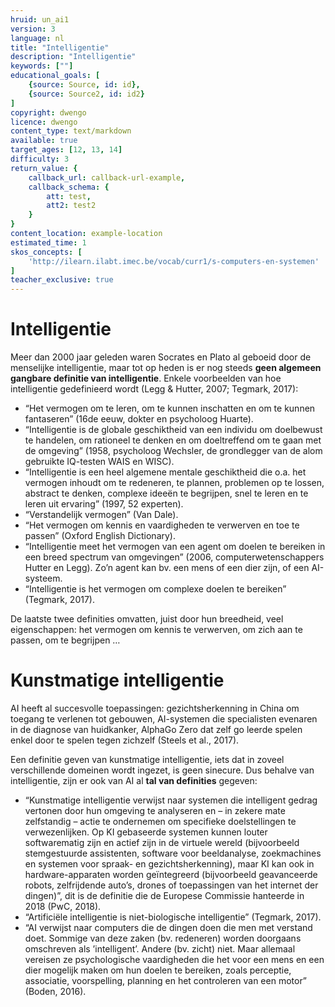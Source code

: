 ```yaml
---
hruid: un_ai1
version: 3
language: nl
title: "Intelligentie"
description: "Intelligentie"
keywords: [""]
educational_goals: [
    {source: Source, id: id}, 
    {source: Source2, id: id2}
]
copyright: dwengo
licence: dwengo
content_type: text/markdown
available: true
target_ages: [12, 13, 14]
difficulty: 3
return_value: {
    callback_url: callback-url-example,
    callback_schema: {
        att: test,
        att2: test2
    }
}
content_location: example-location
estimated_time: 1
skos_concepts: [
    'http://ilearn.ilabt.imec.be/vocab/curr1/s-computers-en-systemen'
]
teacher_exclusive: true
---
```


# Intelligentie

Meer dan 2000 jaar geleden waren Socrates en Plato al geboeid door de menselijke intelligentie, maar tot op heden is er nog steeds **geen algemeen gangbare definitie van intelligentie**. Enkele voorbeelden van hoe intelligentie gedefinieerd wordt (Legg & Hutter, 2007; Tegmark, 2017):

- “Het vermogen om te leren, om te kunnen inschatten en om te kunnen fantaseren” (16de eeuw, dokter en psycholoog Huarte). 
- “Intelligentie is de globale geschiktheid van een individu om doelbewust te handelen, om rationeel te denken en om doeltreffend om te gaan met de omgeving” (1958, psycholoog Wechsler, de grondlegger van de alom gebruikte IQ-testen WAIS en WISC). 
- “Intelligentie is een heel algemene mentale geschiktheid die o.a. het vermogen inhoudt om te redeneren, te plannen, problemen op te lossen, abstract te denken, complexe ideeën te begrijpen, snel te leren en te leren uit ervaring” (1997, 52 experten). 
- “Verstandelijk vermogen” (Van Dale). 
- “Het vermogen om kennis en vaardigheden te verwerven en toe te passen” (Oxford English Dictionary). 
- “Intelligentie meet het vermogen van een agent om doelen te bereiken in een breed spectrum van omgevingen” (2006, computerwetenschappers Hutter en Legg). Zo’n agent kan bv. een mens of een dier zijn, of een AI-systeem. 
- “Intelligentie is het vermogen om complexe doelen te bereiken” (Tegmark, 2017). 

De laatste twee definities omvatten, juist door hun breedheid, veel eigenschappen: het vermogen om kennis te verwerven, om zich aan te passen, om te begrijpen …

# Kunstmatige intelligentie

AI heeft al succesvolle toepassingen: gezichtsherkenning in China om toegang te verlenen tot gebouwen, AI-systemen die specialisten evenaren in de diagnose van huidkanker, AlphaGo Zero dat zelf go leerde spelen enkel door te spelen tegen zichzelf (Steels et al., 2017).

Een definitie geven van kunstmatige intelligentie, iets dat in zoveel verschillende domeinen wordt ingezet, is geen sinecure. Dus behalve van intelligentie, zijn er ook van AI al **tal van definities** gegeven: 

- “Kunstmatige intelligentie verwijst naar systemen die intelligent gedrag vertonen door hun omgeving te analyseren en – in zekere mate zelfstandig – actie te ondernemen om specifieke doelstellingen te verwezenlijken. Op KI gebaseerde systemen kunnen louter softwarematig zijn en actief zijn in de virtuele wereld (bijvoorbeeld stemgestuurde assistenten, software voor beeldanalyse, zoekmachines en systemen voor spraak- en gezichtsherkenning), maar KI kan ook in hardware-apparaten worden geïntegreerd (bijvoorbeeld geavanceerde robots, zelfrijdende auto’s, drones of toepassingen van het internet der dingen)”, dit is de definitie die de Europese Commissie hanteerde in 2018 (PwC, 2018). 
- “Artificiële intelligentie is niet-biologische intelligentie” (Tegmark, 2017). 
- “AI verwijst naar computers die de dingen doen die men met verstand doet. Sommige van deze zaken (bv. redeneren) worden doorgaans omschreven als ’intelligent’. Andere (bv. zicht) niet. Maar allemaal vereisen ze psychologische vaardigheden die het voor een mens en een dier mogelijk maken om hun doelen te bereiken, zoals perceptie, associatie, voorspelling, planning en het controleren van een motor” (Boden, 2016).
